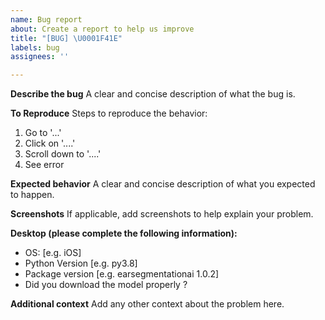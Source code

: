 ```yaml
---
name: Bug report
about: Create a report to help us improve
title: "[BUG] \U0001F41E"
labels: bug
assignees: ''

---
```


**Describe the bug**
A clear and concise description of what the bug is.

**To Reproduce**
Steps to reproduce the behavior:
1. Go to '...'
2. Click on '....'
3. Scroll down to '....'
4. See error

**Expected behavior**
A clear and concise description of what you expected to happen.

**Screenshots**
If applicable, add screenshots to help explain your problem.

**Desktop (please complete the following information):**
 - OS: [e.g. iOS]
 - Python Version [e.g. py3.8]
 - Package version [e.g. earsegmentationai 1.0.2]
 - Did you download the model properly ?


**Additional context**
Add any other context about the problem here.
